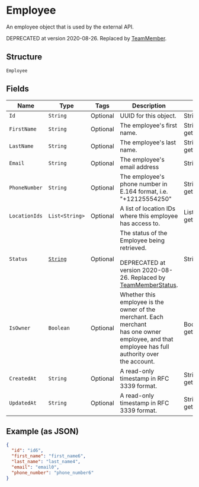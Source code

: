 
# Employee

An employee object that is used by the external API.

DEPRECATED at version 2020-08-26. Replaced by [TeamMember](entity:TeamMember).

## Structure

`Employee`

## Fields

| Name | Type | Tags | Description | Getter |
|  --- | --- | --- | --- | --- |
| `Id` | `String` | Optional | UUID for this object. | String getId() |
| `FirstName` | `String` | Optional | The employee's first name. | String getFirstName() |
| `LastName` | `String` | Optional | The employee's last name. | String getLastName() |
| `Email` | `String` | Optional | The employee's email address | String getEmail() |
| `PhoneNumber` | `String` | Optional | The employee's phone number in E.164 format, i.e. "+12125554250" | String getPhoneNumber() |
| `LocationIds` | `List<String>` | Optional | A list of location IDs where this employee has access to. | List<String> getLocationIds() |
| `Status` | [`String`](../../doc/models/employee-status.md) | Optional | The status of the Employee being retrieved.<br><br>DEPRECATED at version 2020-08-26. Replaced by [TeamMemberStatus](entity:TeamMemberStatus). | String getStatus() |
| `IsOwner` | `Boolean` | Optional | Whether this employee is the owner of the merchant. Each merchant<br>has one owner employee, and that employee has full authority over<br>the account. | Boolean getIsOwner() |
| `CreatedAt` | `String` | Optional | A read-only timestamp in RFC 3339 format. | String getCreatedAt() |
| `UpdatedAt` | `String` | Optional | A read-only timestamp in RFC 3339 format. | String getUpdatedAt() |

## Example (as JSON)

```json
{
  "id": "id6",
  "first_name": "first_name6",
  "last_name": "last_name4",
  "email": "email0",
  "phone_number": "phone_number6"
}
```


